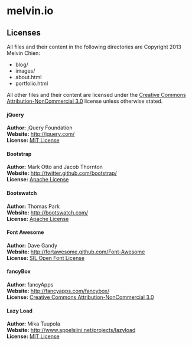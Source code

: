 melvin.io
=========

Licenses
--------

All files and their content in the following directories are Copyright 2013 Melvin Chien:
* blog/
* images/
* about.html
* portfolio.html

All other files and their content are licensed under the [Creative Commons Attribution-NonCommercial 3.0](http://creativecommons.org/licenses/by-nc/3.0/) license unless otherwise stated.

#### jQuery
**Author:** jQuery Foundation  
**Website:** <http://jquery.com/>  
**License:** [MIT License](http://github.com/jquery/jquery/blob/master/MIT-LICENSE.txt)

#### Bootstrap
**Author:** Mark Otto and Jacob Thornton  
**Website:** <http://twitter.github.com/bootstrap/>  
**License:** [Apache License](http://www.apache.org/licenses/LICENSE-2.0)  

#### Bootswatch
**Author:** Thomas Park  
**Website:** <http://bootswatch.com/>  
**License:** [Apache License](http://www.apache.org/licenses/LICENSE-2.0)  

#### Font Awesome
**Author:** Dave Gandy  
**Website:** <http://fortawesome.github.com/Font-Awesome>  
**License:** [SIL Open Font License](http://scripts.sil.org/OFL)  

#### fancyBox
**Author:** fancyApps  
**Website:** <http://fancyapps.com/fancybox/>  
**License:** [Creative Commons Attribution-NonCommercial 3.0](http://creativecommons.org/licenses/by-nc/3.0/)  

#### Lazy Load
**Author:** Mika Tuupola   
**Website:** <http://www.appelsiini.net/projects/lazyload>  
**License:** [MIT License](http://opensource.org/licenses/mit-license.php)  